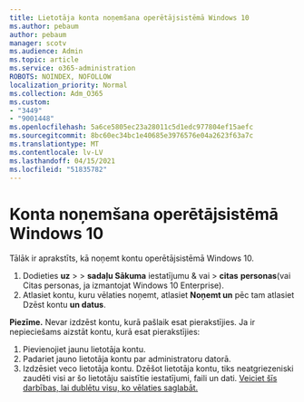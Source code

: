 ```yaml
---
title: Lietotāja konta noņemšana operētājsistēmā Windows 10
ms.author: pebaum
author: pebaum
manager: scotv
ms.audience: Admin
ms.topic: article
ms.service: o365-administration
ROBOTS: NOINDEX, NOFOLLOW
localization_priority: Normal
ms.collection: Adm_O365
ms.custom:
- "3449"
- "9001448"
ms.openlocfilehash: 5a6ce5805ec23a28011c5d1edc977804ef15aefc
ms.sourcegitcommit: 8bc60ec34bc1e40685e3976576e04a2623f63a7c
ms.translationtype: MT
ms.contentlocale: lv-LV
ms.lasthandoff: 04/15/2021
ms.locfileid: "51835782"
---
```

# <a name="remove-an-account-in-windows-10"></a>Konta noņemšana operētājsistēmā Windows 10

Tālāk ir aprakstīts, kā noņemt kontu operētājsistēmā Windows 10.

1. Dodieties **uz**  >    >  **sadaļu Sākuma** iestatījumu & vai  >  **citas** **personas**(vai Citas personas, ja izmantojat Windows 10 Enterprise).
2. Atlasiet kontu, kuru vēlaties noņemt, atlasiet **Noņemt un** pēc tam atlasiet Dzēst kontu **un datus**.
 
**Piezīme.** Nevar izdzēst kontu, kurā pašlaik esat pierakstījies.  Ja ir nepieciešams aizstāt kontu, kurā esat pierakstījies:

1. Pievienojiet jaunu lietotāja kontu.
2. Padariet jauno lietotāja kontu par administratoru datorā.
3. Izdzēsiet veco lietotāja kontu. Dzēšot lietotāja kontu, tiks neatgriezeniski zaudēti visi ar šo lietotāju saistītie iestatījumi, faili un dati. [Veiciet šīs darbības, lai dublētu visu, ko vēlaties saglabāt.](https://support.microsoft.com/help/4027408/windows-10-backup-and-restore)